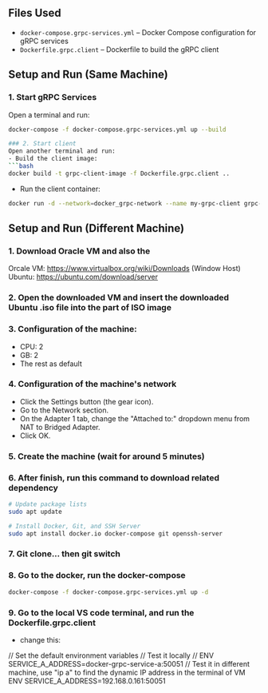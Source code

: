 ## Files Used
- `docker-compose.grpc-services.yml` – Docker Compose configuration for gRPC services  
- `Dockerfile.grpc.client` – Dockerfile to build the gRPC client  

## Setup and Run (Same Machine)

### 1. Start gRPC Services
Open a terminal and run:

```bash
docker-compose -f docker-compose.grpc-services.yml up --build

### 2. Start client 
Open another terminal and run:
- Build the client image:
```bash
docker build -t grpc-client-image -f Dockerfile.grpc.client ..
```
- Run the client container:
```bash 
docker run -d --network=docker_grpc-network --name my-grpc-client grpc-client-image
```

## Setup and Run (Different Machine)

### 1. Download Oracle VM and also the 
Orcale VM: https://www.virtualbox.org/wiki/Downloads (Window Host)
Ubuntu: https://ubuntu.com/download/server 

### 2. Open the downloaded VM and insert the downloaded Ubuntu .iso file into the part of ISO image


### 3. Configuration of the machine: 
- CPU: 2
- GB: 2
- The rest as default

### 4. Configuration of the machine's network
- Click the Settings button (the gear icon).
- Go to the Network section.
- On the Adapter 1 tab, change the "Attached to:" dropdown menu from NAT to Bridged Adapter.
- Click OK.


### 5. Create the machine (wait for around 5 minutes)

### 6. After finish, run this command to download related dependency
```bash
# Update package lists
sudo apt update

# Install Docker, Git, and SSH Server
sudo apt install docker.io docker-compose git openssh-server
```

### 7. Git clone... then git switch 

### 8. Go to the docker, run the docker-compose

```bash
docker-compose -f docker-compose.grpc-services.yml up -d
```

### 9. Go to the local VS code terminal, and run the Dockerfile.grpc.client
- change this:

// Set the default environment variables
// Test it locally
// ENV SERVICE_A_ADDRESS=docker-grpc-service-a:50051
// Test it in different machine, use "ip a" to find the dynamic IP address in the terminal of VM
ENV SERVICE_A_ADDRESS=192.168.0.161:50051

